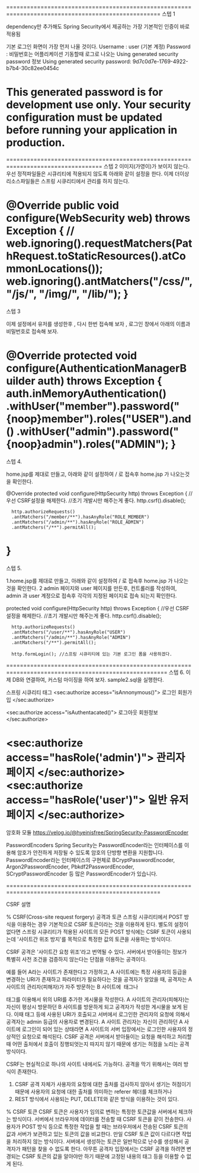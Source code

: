 ===================================================================================================
스텝 1

dependency만 추가해도 Spring Security에서 제공하는 가장 기본적인 인증이 바로 적용됨

기본 로그인 화면이 가장 먼저 나올 것이다.
Username : user (기본 계정)
Password : 비밀번호는 어플리케이션 기동할때 로그로 나오는 Using generated security password 정보
Using generated security password: 9d7c0d7e-1769-4922-b7b4-30c82ee0454c

This generated password is for development use only. Your security configuration must be updated before running your application in production.
==================================================================================
==================================================================================
스텝 2
   이미지(가영이)가 보이지 않는다.
   우선 정적파일들은 시큐리티에 적용되지 않도록 아래와 같이 설정을 한다.
   이제 더이상 리소스파일들은 스프링 시큐리티에서 관리를 하지 않는다.   

   @Override
   public void configure(WebSecurity web) throws Exception {
      // web.ignoring().requestMatchers(PathRequest.toStaticResources().atCommonLocations());
      web.ignoring().antMatchers("/css/**", "/js/**", "/img/**", "/lib/**");
   }
=====================================================================================================
스텝 3

이제 설정에서 유저를 생성한후 , 다시 한번 접속해 보자 , 로그인 창에서 아래의 이름과 비밀번호로 접속해 보자.

   @Override
   protected void configure(AuthenticationManagerBuilder auth) throws Exception {
       auth.inMemoryAuthentication()
               .withUser("member").password("{noop}member").roles("USER").and()
               .withUser("admin").password("{noop}admin").roles("ADMIN");
   }
================================================================
스텝 4.

home.jsp를 제대로 만들고, 아래와 같이 설정하여 / 로 접속후 home.jsp 가 나오는것을 확인한다.

   @Override
   protected void configure(HttpSecurity http) throws Exception {
      //우선 CSRF설정을 해제한다.
      //초기 개발시만 해주는게 좋다.
      http.csrf().disable();
      
      http.authorizeRequests()
      .antMatchers("/member/**").hasAnyRole("ROLE_MEMBER") 
      .antMatchers("/admin/**").hasAnyRole("ROLE_ADMIN")
      .antMatchers("/**").permitAll();      
   }
=====================================================================================================
스텝 5.

1.home.jsp를 제대로 만들고, 아래와 같이 설정하여 / 로 접속후 home.jsp 가 나오는것을 확인한다.
2 admin 페이지와 user 페이지를 만든후, 컨트롤러를 작성하여, admin 과 user 계정으로 접속후 각각의 지정된 페이지로 접속 되는지 확인한다.

   protected void configure(HttpSecurity http) throws Exception {
      //우선 CSRF설정을 해제한다.
      //초기 개발시만 해주는게 좋다.
      http.csrf().disable();
      
      http.authorizeRequests()
      .antMatchers("/user/**").hasAnyRole("USER") 
      .antMatchers("/admin/**").hasAnyRole("ADMIN")
      .antMatchers("/**").permitAll();
      
      http.formLogin(); //스프링 시큐리티에 있는 기본 로그인 폼을 사용하겠다.
      
=====================================================================================================
스텝 6. 이제 DB와 연결하여, 커스텀 마이징을 하여 보자.
sample2.sql을 실행한다.

스프링 시큐리티 태그
   <sec:authorize access="isAnnonymous()">
      로그인
      회원가입
   </sec:authorize>
   
   <sec:authorize access="isAuthentacated()">
      로그아웃
      회원정보
   </sec:authorize>
   
   <sec:authorize access="hasRole('admin')">
      관리자 페이지
   </sec:authorize> 
   <sec:authorize access="hasRole('user')">
      일반 유저 페이지
   </sec:authorize>
===================================================================================================

암호화 모듈
https://velog.io/@hyeinisfree/SpringSecurity-PasswordEncoder

PasswordEncoders
Spring Security는 PasswordEncoder라는 인터페이스를 이용해 암호가 안전하게 저장될 수 있도록 암호의 단방향 변환을 지원합니다. PasswordEncoder라는 인터페이스의 구현체로 BCryptPasswordEncoder, Argon2PasswordEncoder, Pbkdf2PasswordEncoder, SCryptPasswordEncoder 등 많은 PasswordEncoder가 있습니다.

===================================================================================================

CSRF 설명 

% CSRF(Cross-site request forgery) 공격과 토큰
 스프링 시큐리티에서 POST 방식을 이용하는 경우 기본적으로 CSRF 토큰이라는 것을 이용하게 된다. 별도의 설정이 없다면 스프링 시큐리티가 적용된 사이트의 모든 POST 방식에는 CSRF 토큰이 사용되는데 '사이트간 위조 방지'를 목적으로 특정한 값의 토큰을 사용하는 방식이다.

CSRF 공격은 '사이트간 요청 위조'라고 번역될 수 있다. 서버에서 받아들이는 정보가 특별히 사전 조건을 검증하지 않는다는 단점을 이용하는 공격이다. 

예를 들어 A라는 사이트가 존재한다고 가정하고, A 사이트에는 특정 사용자의 등급을 변경하는 URI가 존재하고 파라미터가 필요하다는 것을 공격자가 알았을 때, 공격자는 A 사이트의 관리자(피해자)가 자주 방문하는 B 사이트에 <img> 태그나 <form> 태그를 이용해서 위의 URI를 추가한 게시물을 작성한다. A 사이트의 관리자(피해자)는 자신이 평상시 방문하던 B 사이트를 방문하게 되고 공격자가 작성한 게시물을 보게 된다. 이때 태그 등에 사용된 URI가 호출되고 서버에서 로그인한 관리자의 요청에 의해서 공격자는 admin 등급의 사용자로 변경된다.
A 사이트 관리자는 자신이 관리하던 A 사이트에 로그인이 되어 있는 상태라면 A 사이트의 서버 입장에서는 로그인한 사용자의 정상적인 요청으로 해석된다. 
CSRF 공격은 서버에서 받아들이는 요청을 해석하고 처리할 때 어떤 출처에서 호출이 징행되엇는지 따지지 않기 때문에 생기는 허점을 노리는 공격 방식이다.

CSRF는 현실적으로 하나의 사이트 내에서도 가능하다. 공격을 막기 위해서는 여러 방식이 존재한다. 
 1) CSRF 공격 자체가 사용자의 요청에 대한 출처를 검사하지 않아서 생기는 허점이기 때문에 사용자의 요청에 대한 출처를 의미하는 referer 헤더를 체크하거나 
 2) REST 방식에서 사용되는 PUT, DELETE와 같은 방식을 이용하는 것이 있다.

% CSRF 토큰
CSRF 토큰은 사용자가 임의로 변하는 특정한 토큰값을 서버에서 체크하는 방식이다. 서버에서 브라우저에 데이터를 전송할 때 CSRF 토큰을 같이 전송한다. 사용자가 POST 방식 등으로 특정한 작업을 할 때는 브라우저에서 전송된 CSRF 토큰의 값과 서버가 보관하고 있는 토큰의 값을 비교한다. 만일 CSRF 토큰 값이 다르다면 작업을 처리하지 않는 방식이다. 서버에서 생성하는 토큰은 일반적으로 난수를 생성해서 공격자가 패턴을 찾을 수 없도록 한다.
 아무튼 공격자 입장에서는 CSRF 공격을 하려면 변경되는 CSRF 토큰의 값을 알아야만 하기 때문에 고정된 내용의 태그 등을 이용할 수 없게 된다.

